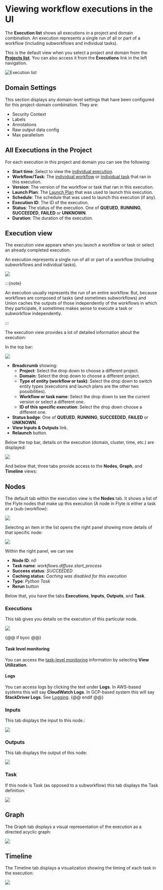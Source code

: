 # Viewing workflow executions in the UI

The **Execution list** shows all executions in a project and domain combination.
An execution represents a single run of all or part of a workflow (including subworkflows and individual tasks).

This is the default view when you select a project and domain from the [**Projects list**](./index).
You can also access it from the **Executions** link in the left navigation.

![Execution list](/_static/images/execution-list.png)

## Domain Settings

This section displays any domain-level settings that have been configured for this project-domain combination. They are:

* Security Context
* Labels
* Annotations
* Raw output data config
* Max parallelism

## All Executions in the Project

For each execution in this project and domain you can see the following:

* **Start time**: Select to view the [individual execution](#execution-view).
* **Workflow/Task**: The [individual workflow](./viewing-workflows) or [individual task](../tasks/viewing-tasks) that ran in this execution.
* **Version**: The version of the workflow or task that ran in this execution.
* **Launch Plan**: The [Launch Plan](../launch-plans/viewing-launch-plans) that was used to launch this execution.
* **Schedule**: The schedule that was used to launch this execution (if any).
* **Execution ID**: The ID of the execution.
* **Status**: The status of the execution. One of **QUEUED**, **RUNNING**, **SUCCEEDED**, **FAILED** or **UNKNOWN**.
* **Duration**: The duration of the execution.

## Execution view

The execution view appears when you launch a workflow or task or select an already completed execution.

An execution represents a single run of all or part of a workflow (including subworkflows and individual tasks).

![](/_static/images/execution-view.png)

:::{note}

An execution usually represents the run of an entire workflow.
But, because workflows are composed of tasks (and sometimes subworkflows) and Union caches the outputs of those independently of the workflows in which they participate, it sometimes makes sense to execute a task or subworkflow independently.

:::

The execution view provides a lot of detailed information about the execution:

In the top bar:

![](/_static/images/execution-view-topbar.png)

* **Breadcrumb** showing:
  * **Project**:
  Select the drop down to choose a different project.
  * **Domain**:
  Select the drop down to choose a different project.
  * **Type of entity (workflow or task)**:
  Select the drop down to switch entity types (executions and launch plans are the other two possibilities).
  * **Workflow or task name**:
  Select the drop down to see the current version or select a different one.
  * **ID of this specific execution**:
  Select the drop down choose a different one.
* **Status badge**:
One of **QUEUED**, **RUNNING**, **SUCCEEDED**, **FAILED** or **UNKNOWN**.
* **View Inputs & Outputs** link.
* **Relaunch** button.

Below the top bar, details on the execution (domain, cluster, time, etc.) are displayed:

![](/_static/images/execution-view-info.png)

And below that, three tabs provide access to the **Nodes**, **Graph**, and **Timeline** views:

## Nodes

The default tab within the execution view is the **Nodes** tab.
It shows a list of the Flyte nodes that make up this execution (A node in Flyte is either a task or a (sub-)workflow):

![](/_static/images/execution-view-nodes.png)

Selecting an item in the list opens the right panel showing more details of that specific node:

![](/_static/images/execution-view-right-panel.png)

Within the right panel, we can see

* **Node ID**: _n0_
* **Task name**: _workflows.diffuse.start_process_
* **Success status**: _SUCCEEDED_
* **Caching status**: _Caching was disabled for this execution_
* **Type**: _Python Task_
* **Rerun** button

Below that, you have the tabs **Executions**, **Inputs**, **Outputs**, and **Task**.

### Executions

This tab gives you details on the execution of this particular node.

![](/_static/images/execution-view-right-panel-executions.png)

{@@ if byoc @@}
#### Task level monitoring

You can access the [task-level monitoring](../tasks/task-hardware-environment/task-level-monitoring) information by selecting **View Utilization**.

#### Logs

You can access logs by clicking the text under **Logs**.
In AWS-based systems this will say **CloudWatch Logs**.
In GCP-based system this will say **StackDriver Logs**. See [Logging](../tasks/viewing-logs).
{@@ endif @@}

### Inputs

This tab displays the input to this node.:

![](/_static/images/execution-view-right-panel-inputs.png)

### Outputs

This tab displays the output of this node:

![](/_static/images/execution-view-right-panel-outputs.png)

### Task

If this node is Task (as opposed to a subworkflow) this tab displays the Task definition:

![](/_static/images/execution-view-right-panel-task.png)

## Graph

The Graph tab displays a visual representation of the execution as a directed acyclic graph:

![](/_static/images/execution-view-graph.png)

## Timeline

The Timeline tab displays a visualization showing the timing of each task in the execution:

![](/_static/images/execution-view-timeline.png)
